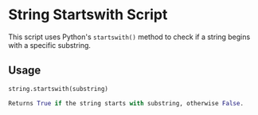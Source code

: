 
# String Startswith Script  

This script uses Python's `startswith()` method to check if a string begins with a specific substring.  

## Usage  

```python
string.startswith(substring)

Returns True if the string starts with substring, otherwise False.




